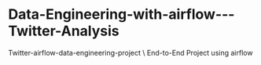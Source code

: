# Data-Engineering-with-airflow---Twitter-Analysis
Twitter-airflow-data-engineering-project \ End-to-End Project using airflow

